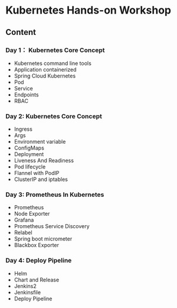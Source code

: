 Kubernetes Hands-on Workshop
=======

## Content

### Day 1： Kubernetes Core Concept

* Kubernetes command line tools
* Application containerized
* Spring Cloud Kubernetes
* Pod
* Service
* Endpoints
* RBAC

### Day 2: Kubernetes Core Concept

* Ingress
* Args
* Environment variable
* ConfigMaps
* Deployment
* Liveness And Readiness
* Pod lifecycle
* Flannel with PodIP
* ClusterIP and iptables

### Day 3: Prometheus In Kubernetes

* Prometheus
* Node Exporter
* Grafana
* Prometheus Service Discovery
* Relabel
* Spring boot micrometer
* Blackbox Exporter

### Day 4: Deploy Pipeline

* Helm
* Chart and Release
* Jenkins2
* Jenkinsfile
* Deploy Pipeline